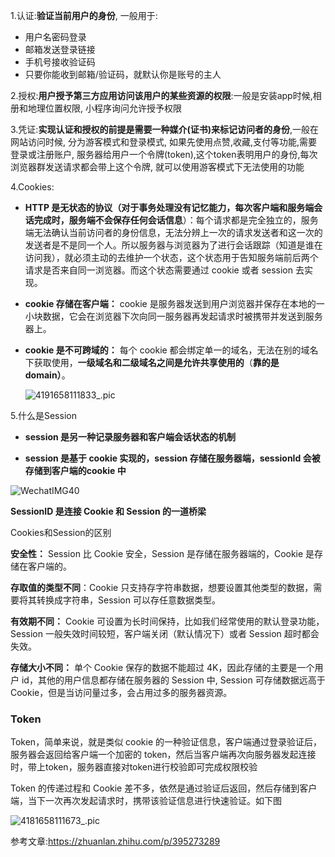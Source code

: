 1.认证:**验证当前用户的身份**, 一般用于:  

- 用户名密码登录
- 邮箱发送登录链接
- 手机号接收验证码
- 只要你能收到邮箱/验证码，就默认你是账号的主人

2.授权:**用户授予第三方应用访问该用户的某些资源的权限**:一般是安装app时候,相册和地理位置权限, 小程序询问允许授予权限

3.凭证:**实现认证和授权的前提是需要一种媒介(证书)来标记访问者的身份**,一般在网站访问时候, 分为游客模式和登录模式,  如果先使用点赞,收藏,支付等功能,需要登录或注册账户, 服务器给用户一个令牌(token),这个token表明用户的身份,每次浏览器群发送请求都会带上这个令牌, 就可以使用游客模式下无法使用的功能

4.Cookies:

- **HTTP 是无状态的协议（对于事务处理没有记忆能力，每次客户端和服务端会话完成时，服务端不会保存任何会话信息**）：每个请求都是完全独立的，服务端无法确认当前访问者的身份信息，无法分辨上一次的请求发送者和这一次的发送者是不是同一个人。所以服务器与浏览器为了进行会话跟踪（知道是谁在访问我），就必须主动的去维护一个状态，这个状态用于告知服务端前后两个请求是否来自同一浏览器。而这个状态需要通过 cookie 或者 session 去实现。

- **cookie 存储在客户端：** cookie 是服务器发送到用户浏览器并保存在本地的一小块数据，它会在浏览器下次向同一服务器再发起请求时被携带并发送到服务器上。

- **cookie 是不可跨域的：** 每个 cookie 都会绑定单一的域名，无法在别的域名下获取使用，**一级域名和二级域名之间是允许共享使用的**（**靠的是 domain）**。

  ![4191658111833_.pic](https://mqc-img.oss-cn-shanghai.aliyuncs.com/img/4191658111833_.pic.jpg)

5.什么是Session

- **session 是另一种记录服务器和客户端会话状态的机制**

- **session 是基于 cookie 实现的，session 存储在服务器端，sessionId 会被存储到客户端的cookie 中**

  

![WechatIMG40](https://mqc-img.oss-cn-shanghai.aliyuncs.com/img/WechatIMG40.png)

**SessionID 是连接 Cookie 和 Session 的一道桥梁**

Cookies和Session的区别

**安全性：** Session 比 Cookie 安全，Session 是存储在服务器端的，Cookie 是存储在客户端的。

**存取值的类型不同**：Cookie 只支持存字符串数据，想要设置其他类型的数据，需要将其转换成字符串，Session 可以存任意数据类型。

**有效期不同：** Cookie 可设置为长时间保持，比如我们经常使用的默认登录功能，Session 一般失效时间较短，客户端关闭（默认情况下）或者 Session 超时都会失效。

**存储大小不同：** 单个 Cookie 保存的数据不能超过 4K，因此存储的主要是一个用户 id，其他的用户信息都存储在服务器的 Session 中, Session 可存储数据远高于 Cookie，但是当访问量过多，会占用过多的服务器资源。

### Token

Token，简单来说，就是类似 cookie 的一种验证信息，客户端通过登录验证后，服务器会返回给客户端一个加密的 token，然后当客户端再次向服务器发起连接时，带上token，服务器直接对token进行校验即可完成权限校验

Token 的传递过程和 Cookie 差不多，依然是通过验证后返回，然后存储到客户端，当下一次再次发起请求时，携带该验证信息进行快速验证。如下图

![4181658111673_.pic](https://mqc-img.oss-cn-shanghai.aliyuncs.com/img/4181658111673_.pic.jpg)

 

参考文章:https://zhuanlan.zhihu.com/p/395273289
